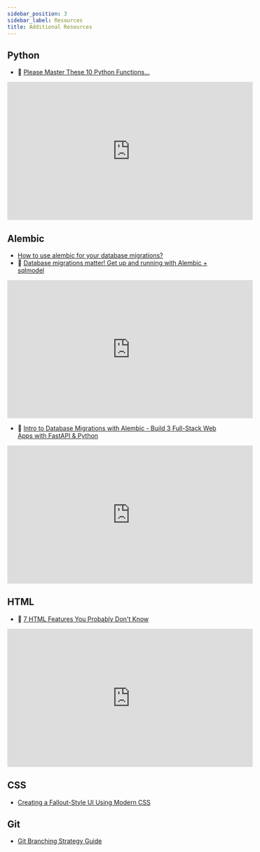 ```yaml
---
sidebar_position: 3
sidebar_label: Resources
title: Additional Resources
---
```


<!-- markdownlint-disable no-inline-html no-trailing-punctuation -->

## Python

- :movie_camera: [Please Master These 10 Python Functions…](https://www.youtube.com/watch?v=kGcUtckifXc)

<iframe width="560" height="315" src="https://www.youtube.com/embed/kGcUtckifXc?si=rbPii0AC_hw1sIcG" title="YouTube video player" frameborder="0" allow="accelerometer; autoplay; clipboard-write; encrypted-media; gyroscope; picture-in-picture; web-share" referrerpolicy="strict-origin-when-cross-origin" allowfullscreen></iframe>

## Alembic

- [How to use alembic for your database migrations?](https://simplyprashant.medium.com/how-to-use-alembic-for-your-database-migrations-d3e93cacf9e8)
- :movie_camera: [Database migrations matter! Get up and running with Alembic + sqlmodel](https://www.youtube.com/watch?v=gekC1ESLxPs)

<iframe width="560" height="315" src="https://www.youtube.com/embed/gekC1ESLxPs?si=nOB_JRUa3vffNdoL" title="YouTube video player" frameborder="0" allow="accelerometer; autoplay; clipboard-write; encrypted-media; gyroscope; picture-in-picture; web-share" referrerpolicy="strict-origin-when-cross-origin" allowfullscreen></iframe>

- :movie_camera: [Intro to Database Migrations with Alembic - Build 3 Full-Stack Web Apps with FastAPI & Python](https://www.youtube.com/watch?v=SdcH6IEi6nE)

<iframe width="560" height="315" src="https://www.youtube.com/embed/SdcH6IEi6nE?si=iYvRXnhplahk1ulT" title="YouTube video player" frameborder="0" allow="accelerometer; autoplay; clipboard-write; encrypted-media; gyroscope; picture-in-picture; web-share" referrerpolicy="strict-origin-when-cross-origin" allowfullscreen></iframe>

## HTML

- :movie_camera: [7 HTML Features You Probably Don't Know](https://www.youtube.com/watch?v=LNmS6Mwwbf4)

<iframe width="560" height="315" src="https://www.youtube.com/embed/LNmS6Mwwbf4?si=FL2ej--wZn7X2Px2" title="YouTube video player" frameborder="0" allow="accelerometer; autoplay; clipboard-write; encrypted-media; gyroscope; picture-in-picture; web-share" referrerpolicy="strict-origin-when-cross-origin" allowfullscreen></iframe>

## CSS

- [Creating a Fallout-Style UI Using Modern CSS](https://www.codemotion.com/magazine/frontend/creating-a-fallout-style-ui-using-modern-css/?ref=dailydev)

## Git

- [Git Branching Strategy Guide](https://dev.to/dev_2311/branching-strategy-guide-24d6)
